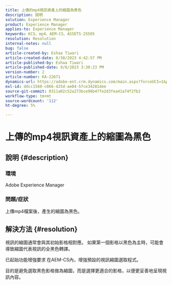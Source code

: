 ```yaml
---
title: 上傳的mp4視訊資產上的縮圖為黑色
description: 說明
solution: Experience Manager
product: Experience Manager
applies-to: Experience Manager
keywords: KCS、mp4、AEM-CS、ASSETS-25505
resolution: Resolution
internal-notes: null
bug: false
article-created-by: Eshaa Tiwari
article-created-date: 8/30/2023 4:42:57 PM
article-published-by: Eshaa Tiwari
article-published-date: 9/6/2023 3:30:23 PM
version-number: 2
article-number: KA-22671
dynamics-url: https://adobe-ent.crm.dynamics.com/main.aspx?forceUCI=1&pagetype=entityrecord&etn=knowledgearticle&id=4c7a4b44-5447-ee11-be6d-6045bd006793
exl-id: ddcc1560-c066-425d-ae04-5fce34281dee
source-git-commit: 0311a02c52a273bce96b47fe2d3fea41a74f2fb2
workflow-type: tm+mt
source-wordcount: '112'
ht-degree: 5%

---
```


# 上傳的mp4視訊資產上的縮圖為黑色

## 說明 {#description}


### 環境 

Adobe Experience Manager

### 問題/症狀

上傳mp4檔案後，產生的縮圖為黑色。


## 解決方法 {#resolution}


視訊的縮圖通常會與其初始影格相對應。 如果第一個影格以黑色為主時，可能會導致縮圖代表視訊的全黑色轉譯。

已起始功能增強要求<b> </b>在AEM-CS內，增強預設的視訊縮圖選取程式。

目的是避免選取黑色影格做為縮圖，而是選擇更適合的影格，以便更妥善地呈現視訊內容。
